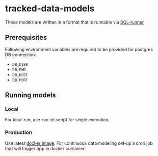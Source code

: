 # tracked-data-models

These models are written in a format that is runnable via [SQL-runner](https://github.com/snowplow/sql-runner)

## Prerequisites
Following environment variables are required to be provided for postgres DB connection:
* `DB_USER`
* `DB_PWD`
* `DB_HOST`
* `DB_PORT`

## Running models
### Local
For local run, use `run.sh` script for single execution.

### Production
Use latest [docker image](https://github.com/openline-ai/openline-trackers/pkgs/container/openline-trackers%2Ftracked-data-models).
For continuous data modeling set-up a cron job that will trigger app in docker container.